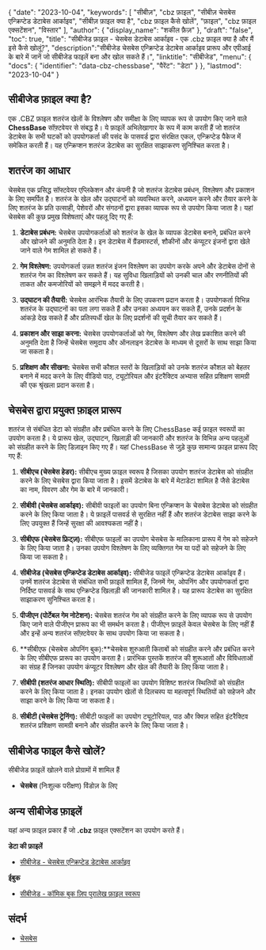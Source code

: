 {
"date": "2023-10-04",
  "keywords": [
"सीबीज़",
"cbz फ़ाइल",
"सीबीज़ चेसबेस एन्क्रिप्टेड डेटाबेस आर्काइव",
"सीबीज़ फ़ाइल क्या है",
"cbz फ़ाइल कैसे खोलें",
"फ़ाइल",
"cbz फ़ाइल एक्सटेंशन",
"विस्तार"
],
  "author": {
"display_name": "शकील फ़ैज़"
},
"draft": "false",
"toc": true,
"title": "सीबीजेड फ़ाइल - चेसबेस डेटाबेस आर्काइव - एक .cbz फ़ाइल क्या है और मैं इसे कैसे खोलूं?",
  "description":"सीबीजेड चेसबेस एन्क्रिप्टेड डेटाबेस आर्काइव प्रारूप और एपीआई के बारे में जानें जो सीबीजेड फाइलें बना और खोल सकते हैं।",
"linktitle": "सीबीजेड",
  "menu": {
    "docs": {
      "identifier": "data-cbz-chessbase",
"पैरेंट": "डेटा"
}
},
"lastmod": "2023-10-04"
}

## सीबीजेड फ़ाइल क्या है?

एक .CBZ फ़ाइल शतरंज खेलों के विश्लेषण और समीक्षा के लिए व्यापक रूप से उपयोग किए जाने वाले **ChessBase** सॉफ़्टवेयर से संबद्ध है। ये फ़ाइलें अभिलेखागार के रूप में काम करती हैं जो शतरंज डेटाबेस के सभी घटकों को उपयोगकर्ता की पसंद के पासवर्ड द्वारा संरक्षित एकल, एन्क्रिप्टेड पैकेज में समेकित करती हैं। यह एन्क्रिप्शन शतरंज डेटाबेस का सुरक्षित साझाकरण सुनिश्चित करता है।

## शतरंज का आधार

चेसबेस एक प्रसिद्ध सॉफ्टवेयर एप्लिकेशन और कंपनी है जो शतरंज डेटाबेस प्रबंधन, विश्लेषण और प्रकाशन के लिए समर्पित है। शतरंज के खेल और उद्घाटनों को व्यवस्थित करने, अध्ययन करने और तैयार करने के लिए शतरंज के प्रति उत्साही, पेशेवरों और संगठनों द्वारा इसका व्यापक रूप से उपयोग किया जाता है। यहां चेसबेस की कुछ प्रमुख विशेषताएं और पहलू दिए गए हैं:

1. **डेटाबेस प्रबंधन:** चेसबेस उपयोगकर्ताओं को शतरंज के खेल के व्यापक डेटाबेस बनाने, प्रबंधित करने और खोजने की अनुमति देता है। इन डेटाबेस में ग्रैंडमास्टर्स, शौकीनों और कंप्यूटर इंजनों द्वारा खेले जाने वाले गेम शामिल हो सकते हैं।
    












2. **गेम विश्लेषण:** उपयोगकर्ता उन्नत शतरंज इंजन विश्लेषण का उपयोग करके अपने और डेटाबेस दोनों से शतरंज गेम का विश्लेषण कर सकते हैं। यह सुविधा खिलाड़ियों को उनकी चाल और रणनीतियों की ताकत और कमजोरियों को समझने में मदद करती है।
    












3. **उद्घाटन की तैयारी:** चेसबेस आरंभिक तैयारी के लिए उपकरण प्रदान करता है। उपयोगकर्ता विभिन्न शतरंज के उद्घाटनों का पता लगा सकते हैं और उनका अध्ययन कर सकते हैं, उनके प्रदर्शन के आंकड़े देख सकते हैं और प्रतिस्पर्धी खेल के लिए प्रदर्शनों की सूची तैयार कर सकते हैं।
    












4. **प्रकाशन और साझा करना:** चेसबेस उपयोगकर्ताओं को गेम, विश्लेषण और लेख प्रकाशित करने की अनुमति देता है जिन्हें चेसबेस समुदाय और ऑनलाइन डेटाबेस के माध्यम से दूसरों के साथ साझा किया जा सकता है।
    












5. **प्रशिक्षण और सीखना:** चेसबेस सभी कौशल स्तरों के खिलाड़ियों को उनके शतरंज कौशल को बेहतर बनाने में मदद करने के लिए वीडियो पाठ, ट्यूटोरियल और इंटरैक्टिव अभ्यास सहित प्रशिक्षण सामग्री की एक श्रृंखला प्रदान करता है।

## चेसबेस द्वारा प्रयुक्त फ़ाइल प्रारूप

शतरंज से संबंधित डेटा को संग्रहीत और प्रबंधित करने के लिए ChessBase कई फ़ाइल स्वरूपों का उपयोग करता है। ये प्रारूप खेल, उद्घाटन, खिलाड़ी की जानकारी और शतरंज के विभिन्न अन्य पहलुओं को संग्रहीत करने के लिए डिज़ाइन किए गए हैं। यहां ChessBase से जुड़े कुछ सामान्य फ़ाइल प्रारूप दिए गए हैं:

1. **सीबीएच (चेसबेस हेडर):** सीबीएच मुख्य फ़ाइल स्वरूप है जिसका उपयोग शतरंज डेटाबेस को संग्रहीत करने के लिए चेसबेस द्वारा किया जाता है। इसमें डेटाबेस के बारे में मेटाडेटा शामिल है जैसे डेटाबेस का नाम, विवरण और गेम के बारे में जानकारी।
    












2. **सीबीवी (चेसबेस आर्काइव):** सीबीवी फाइलों का उपयोग बिना एन्क्रिप्शन के चेसबेस डेटाबेस को संग्रहीत करने के लिए किया जाता है। ये फ़ाइलें पासवर्ड से सुरक्षित नहीं हैं और शतरंज डेटाबेस साझा करने के लिए उपयुक्त हैं जिन्हें सुरक्षा की आवश्यकता नहीं है।
    












3. **सीबीएफ (चेसबेस फ्रिट्ज़):** सीबीएफ फाइलों का उपयोग चेसबेस के मालिकाना प्रारूप में गेम को सहेजने के लिए किया जाता है। उनका उपयोग विश्लेषण के लिए व्यक्तिगत गेम या पदों को सहेजने के लिए किया जा सकता है।
    












4. **सीबीजेड (चेसबेस एन्क्रिप्टेड डेटाबेस आर्काइव):** सीबीजेड फाइलें एन्क्रिप्टेड डेटाबेस आर्काइव हैं। उनमें शतरंज डेटाबेस से संबंधित सभी फ़ाइलें शामिल हैं, जिनमें गेम, ओपनिंग और उपयोगकर्ता द्वारा निर्दिष्ट पासवर्ड के साथ एन्क्रिप्टेड खिलाड़ी की जानकारी शामिल है। यह प्रारूप डेटाबेस का सुरक्षित साझाकरण सुनिश्चित करता है।
    












5. **पीजीएन (पोर्टेबल गेम नोटेशन):** चेसबेस शतरंज गेम को संग्रहीत करने के लिए व्यापक रूप से उपयोग किए जाने वाले पीजीएन प्रारूप का भी समर्थन करता है। पीजीएन फ़ाइलें केवल चेसबेस के लिए नहीं हैं और इन्हें अन्य शतरंज सॉफ़्टवेयर के साथ उपयोग किया जा सकता है।
    












6. **सीबीएफ (चेसबेस ओपनिंग बुक):**चेसबेस शुरुआती किताबों को संग्रहीत करने और प्रबंधित करने के लिए सीबीएफ प्रारूप का उपयोग करता है। प्रारंभिक पुस्तकें शतरंज की शुरूआतों और विविधताओं का संग्रह हैं जिनका उपयोग कंप्यूटर विश्लेषण और खेल की तैयारी के लिए किया जाता है।
    












7. **सीबीपी (शतरंज आधार स्थिति):** सीबीपी फाइलों का उपयोग विशिष्ट शतरंज स्थितियों को संग्रहीत करने के लिए किया जाता है। इनका उपयोग खेलों से दिलचस्प या महत्वपूर्ण स्थितियों को सहेजने और साझा करने के लिए किया जा सकता है।
    












8. **सीबीटी (चेसबेस ट्रेनिंग):** सीबीटी फाइलों का उपयोग ट्यूटोरियल, पाठ और क्विज़ सहित इंटरैक्टिव शतरंज प्रशिक्षण सामग्री बनाने और संग्रहीत करने के लिए किया जाता है।
    












## सीबीजेड फाइल कैसे खोलें?

सीबीजेड फ़ाइलें खोलने वाले प्रोग्रामों में शामिल हैं

- **चेसबेस** (निःशुल्क परीक्षण) विंडोज़ के लिए

## अन्य सीबीजेड फ़ाइलें

यहां अन्य फ़ाइल प्रकार हैं जो **.cbz** फ़ाइल एक्सटेंशन का उपयोग करते हैं।

**डेटा की फ़ाइलें**
- [सीबीजेड - चेसबेस एन्क्रिप्टेड डेटाबेस आर्काइव](/hi/डेटा/सीबीजेड-चेसबेस/)

**ईबुक**
- [सीबीजेड - कॉमिक बुक ज़िप पुरालेख फ़ाइल स्वरूप](/hi/ebook/cbz/)

## संदर्भ
* [चेसबेस](https://en.wikipedia.org/wiki/ChessBase)

